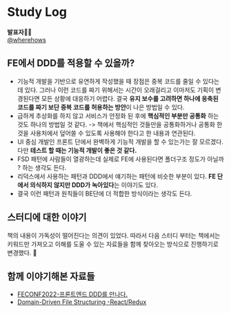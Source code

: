 # Study Log

**발표자🙋‍♂️** <br/>
[@wherehows](https://github.com/wherehows)

## FE에서 DDD를 적용할 수 있을까?
- 기능적 개발을 기반으로 유연하게 작성했을 때 장점은 중복 코드를 줄일 수 있다는데 있다. 그러나 이런 코드를 짜기 위해서는 시간이 오래걸리고 이마저도 기획이 변경된다면 모든 상황에 대응하기 어렵다. 결국 **유지 보수를 고려하면 하나에 응축된 코드를 짜기 보단 중복 코드를 허용하는 방안**이 나은 방법일 수 있다.
- 급하게 추상화를 하지 않고 서비스가 안정화 된 후에 **핵심적인 부분만 공통화** 하는 것도 하나의 방법일 것 같다. -> 책에서 핵심적인 것들만을 공통화하거나 공통화 한것을 사용처에서 덮어쓸 수 있도록 사용해야 한다고 한 내용과 연관된다.
- UI 중심 개발인 프론트 단에서 완벽하게 기능적 개발을 할 수 있는가는 잘 모르겠다. 다만 **테스트 할 때는 기능적 개발이 좋은 것 같다.**
- FSD 패턴에 사람들이 열광하는데 실제로 FE에 사용된다면 폴더구조 정도가 아닐까 ? 하는 생각도 든다.
- 리덕스에서 사용하는 패턴과 DDD에서 얘기하는 패턴에 비슷한 부분이 있다. **FE 단에서 의식하지 않지만 DDD가 녹아있다**는 이야기도 있다.
- 결국 이런 패턴과 원칙들이 BE단에 더 적합한 방식이라는 생각도 든다.

## 스터디에 대한 이야기
 책의 내용이 가독성이 떨어진다는 의견이 있었다. 따라서 다음 스터디 부터는 책에서는 키워드만 가져오고 이해를 도울 수 있는 자료들을 함께 찾아오는 방식으로 진행하기로 변경했다. 🌟

## 함께 이야기해본 자료들
- [FECONF2022-프론트엔드 DDD를 만나다.](https://www.youtube.com/watch?v=FeDBlSBPUz8)
- [Domain-Driven File Structuring -React/Redux](https://medium.com/@hassan.djirdeh/domain-driven-react-redux-a474ecf7d126)
